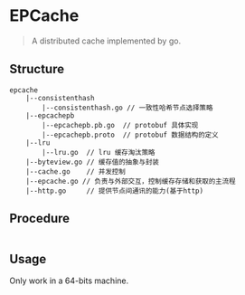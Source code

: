 # EPCache

> A distributed cache implemented by go.

## Structure
```
epcache
    |--consistenthash
        |--consistenthash.go // 一致性哈希节点选择策略
    |--epcachepb
        |--epcachepb.pb.go  // protobuf 具体实现
        |--epcachepb.proto  // protobuf 数据结构的定义
    |--lru
        |--lru.go  // lru 缓存淘汰策略
    |--byteview.go // 缓存值的抽象与封装
    |--cache.go    // 并发控制
    |--epcache.go // 负责与外部交互，控制缓存存储和获取的主流程
    |--http.go     // 提供节点间通讯的能力(基于http)
```

## Procedure
```

```

## Usage 

Only work in a 64-bits machine.
